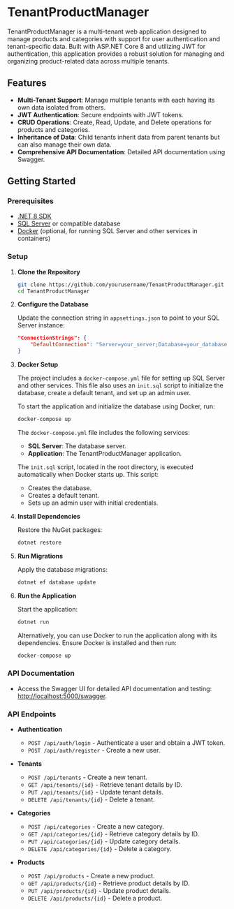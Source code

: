 # TenantProductManager

TenantProductManager is a multi-tenant web application designed to manage products and categories with support for user authentication and tenant-specific data. Built with ASP.NET Core 8 and utilizing JWT for authentication, this application provides a robust solution for managing and organizing product-related data across multiple tenants.

## Features

- **Multi-Tenant Support**: Manage multiple tenants with each having its own data isolated from others.
- **JWT Authentication**: Secure endpoints with JWT tokens.
- **CRUD Operations**: Create, Read, Update, and Delete operations for products and categories.
- **Inheritance of Data**: Child tenants inherit data from parent tenants but can also manage their own data.
- **Comprehensive API Documentation**: Detailed API documentation using Swagger.

## Getting Started

### Prerequisites

- [.NET 8 SDK](https://dotnet.microsoft.com/download/dotnet/8.0)
- [SQL Server](https://www.microsoft.com/en-us/sql-server/sql-server-downloads) or compatible database
- [Docker](https://www.docker.com/products/docker-desktop) (optional, for running SQL Server and other services in containers)

### Setup

1. **Clone the Repository**

    ```bash
    git clone https://github.com/yourusername/TenantProductManager.git
    cd TenantProductManager
    ```

2. **Configure the Database**

   Update the connection string in `appsettings.json` to point to your SQL Server instance:

    ```json
    "ConnectionStrings": {
        "DefaultConnection": "Server=your_server;Database=your_database;User Id=your_username;Password=your_password;"
    }
    ```

3. **Docker Setup**

   The project includes a `docker-compose.yml` file for setting up SQL Server and other services. This file also uses an `init.sql` script to initialize the database, create a default tenant, and set up an admin user. 

   To start the application and initialize the database using Docker, run:

    ```bash
    docker-compose up
    ```

   The `docker-compose.yml` file includes the following services:

   - **SQL Server**: The database server.
   - **Application**: The TenantProductManager application.

   The `init.sql` script, located in the root directory, is executed automatically when Docker starts up. This script:

   - Creates the database.
   - Creates a default tenant.
   - Sets up an admin user with initial credentials.

4. **Install Dependencies**

    Restore the NuGet packages:

    ```bash
    dotnet restore
    ```

5. **Run Migrations**

    Apply the database migrations:

    ```bash
    dotnet ef database update
    ```

6. **Run the Application**

    Start the application:

    ```bash
    dotnet run
    ```

    Alternatively, you can use Docker to run the application along with its dependencies. Ensure Docker is installed and then run:

    ```bash
    docker-compose up
    ```

### API Documentation

- Access the Swagger UI for detailed API documentation and testing: [http://localhost:5000/swagger](http://localhost:5000/swagger).

### API Endpoints

- **Authentication**
  - `POST /api/auth/login` - Authenticate a user and obtain a JWT token.
  - `POST /api/auth/register` - Create a new user.

- **Tenants**
  - `POST /api/tenants` - Create a new tenant.
  - `GET /api/tenants/{id}` - Retrieve tenant details by ID.
  - `PUT /api/tenants/{id}` - Update tenant details.
  - `DELETE /api/tenants/{id}` - Delete a tenant.

- **Categories**
  - `POST /api/categories` - Create a new category.
  - `GET /api/categories/{id}` - Retrieve category details by ID.
  - `PUT /api/categories/{id}` - Update category details.
  - `DELETE /api/categories/{id}` - Delete a category.

- **Products**
  - `POST /api/products` - Create a new product.
  - `GET /api/products/{id}` - Retrieve product details by ID.
  - `PUT /api/products/{id}` - Update product details.
  - `DELETE /api/products/{id}` - Delete a product.

